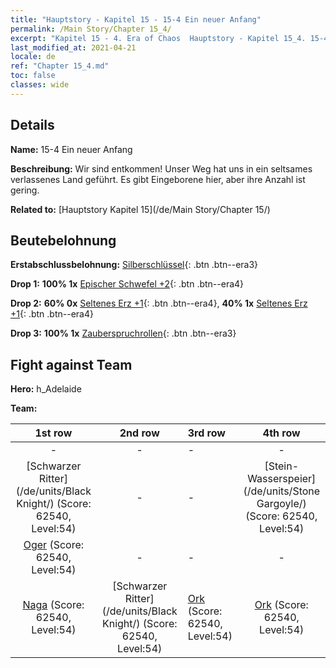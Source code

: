 ```yaml
---
title: "Hauptstory - Kapitel 15 - 15-4 Ein neuer Anfang"
permalink: /Main Story/Chapter 15_4/
excerpt: "Kapitel 15 - 4. Era of Chaos  Hauptstory - Kapitel 15_4. 15-4 Ein neuer Anfang"
last_modified_at: 2021-04-21
locale: de
ref: "Chapter 15_4.md"
toc: false
classes: wide
---
```


## Details

 **Name:** 15-4 Ein neuer Anfang

 **Beschreibung:** Wir sind entkommen! Unser Weg hat uns in ein seltsames verlassenes Land geführt. Es gibt Eingeborene hier, aber ihre Anzahl ist gering.

 **Related to:** [Hauptstory Kapitel 15](/de/Main Story/Chapter 15/)

## Beutebelohnung

 **Erstabschlussbelohnung:** [Silberschlüssel](/de/Items/con_693/){: .btn .btn--era3}

 **Drop 1:** **100% 1x** [Epischer Schwefel +2](/de/Items/mat_50/){: .btn .btn--era4}

 **Drop 2:** **60% 0x** [Seltenes Erz +1](/de/Items/mat_40/){: .btn .btn--era4}, **40% 1x** [Seltenes Erz +1](/de/Items/mat_40/){: .btn .btn--era4}

 **Drop 3:** **100% 1x** [Zauberspruchrollen](/de/Items/con_694/){: .btn .btn--era3}


## Fight against Team
 **Hero:** h_Adelaide

 **Team:**


  | 1st row | 2nd row | 3rd row | 4th row |
  |:----:|:----:|:----|:----:|
  | - | - | - | - |
  | [Schwarzer Ritter](/de/units/Black Knight/) (Score: 62540, Level:54)  | - | - | [Stein-Wasserspeier](/de/units/Stone Gargoyle/) (Score: 62540, Level:54)  |
  | [Oger](/de/units/Ogre/) (Score: 62540, Level:54)  | - | - | - |
  | [Naga](/de/units/Naga/) (Score: 62540, Level:54)  | [Schwarzer Ritter](/de/units/Black Knight/) (Score: 62540, Level:54)  | [Ork](/de/units/Orc/) (Score: 62540, Level:54)  | [Ork](/de/units/Orc/) (Score: 62540, Level:54)  |



